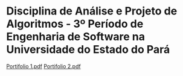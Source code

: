 # Disciplina de Análise e Projeto de Algoritmos - 3º Período de Engenharia de Software na Universidade do Estado do Pará
[Portifolio 1.pdf](https://github.com/user-attachments/files/21263685/Portifolio.1.pdf)
[Portifolio 2.pdf](https://github.com/user-attachments/files/21263563/Portifolio.2.pdf)
